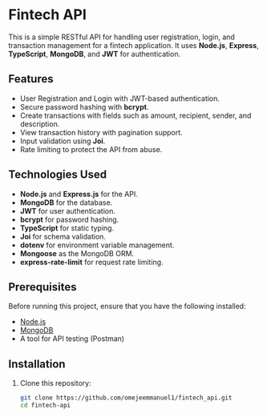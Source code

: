 # Fintech API

This is a simple RESTful API for handling user registration, login, and transaction management for a fintech application. It uses **Node.js**, **Express**, **TypeScript**, **MongoDB**, and **JWT** for authentication.

## Features

- User Registration and Login with JWT-based authentication.
- Secure password hashing with **bcrypt**.
- Create transactions with fields such as amount, recipient, sender, and description.
- View transaction history with pagination support.
- Input validation using **Joi**.
- Rate limiting to protect the API from abuse.

## Technologies Used

- **Node.js** and **Express.js** for the API.
- **MongoDB** for the database.
- **JWT** for user authentication.
- **bcrypt** for password hashing.
- **TypeScript** for static typing.
- **Joi** for schema validation.
- **dotenv** for environment variable management.
- **Mongoose** as the MongoDB ORM.
- **express-rate-limit** for request rate limiting.

## Prerequisites

Before running this project, ensure that you have the following installed:

- [Node.js](https://nodejs.org/)
- [MongoDB](https://www.mongodb.com/)
- A tool for API testing (Postman)

## Installation

1. Clone this repository:

   ```bash
   git clone https://github.com/omejeemmanuel1/fintech_api.git
   cd fintech-api
